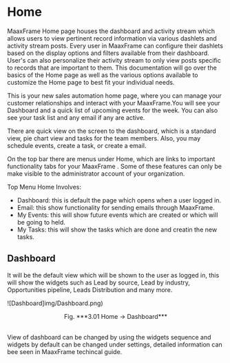 # Home

MaaxFrame Home page houses the dashboard and activity stream which allows users to view pertinent record information via various dashlets and activity stream posts. Every user in MaaxFrame can configure their dashlets based on the display options and filters available from their dashboard. User's can also personalize their activity stream to only view posts specific to records that are important to them. This documentation will go over the basics of the Home page as well as the various options available to customize the Home page to best fit your individual needs.

This is your new sales automation home page, where you can manage your customer relationships and interact with
your MaaxFrame.You will see your Dashboard and a quick list of upcoming events for the week. You can also see your task list and any email if any are active.

There are quick view on the screen to the dashboard, which is a standard view, pie chart view and
tasks for the team members. Also, you may schedule events, create a task, or create a email.

On the top bar there are menus under Home, which are links to important functionality tabs for your MaaxFrame .
Some of these features can only be make visible to the administrator account of your organization.

Top Menu Home Involves:

* Dashboard: this is default the page which opens when a user logged in.
* Email: this show functionality for sending emails through MaaxFrame.
* My Events: this will show future events which are created or which will be going to held.
* My Tasks: this will show the tasks which are done and creatin the new tasks.

## Dashboard

It will be the default view which will be shown to the user as logged in, this will show the widgets such as Lead by source, Lead by industry, Opportunities pipeline, Leads Distribution and many more.

![Dashboard]img/Dashboard.png)
<center> Fig. ***3.01 Home -> Dashboard*** </center>
<br>

View of dashboard can be changed by using the widgets sequence and widgets by default can be changed under settings, detailed information can bee seen in MaaxFrame techincal guide.

